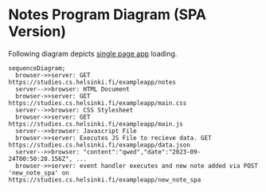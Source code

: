 # Notes Program Diagram (SPA Version)
Following diagram depicts [single page app](https://studies.cs.helsinki.fi/exampleapp/spa "notes") loading.

```mermaid
sequenceDiagram;
  browser->>server: GET https://studies.cs.helsinki.fi/exampleapp/notes
  server-->>browser: HTML Document
  browser->>server: GET https://studies.cs.helsinki.fi/exampleapp/main.css
  server-->>browser: CSS Stylesheet
  browser->>server: GET https://studies.cs.helsinki.fi/exampleapp/main.js
  server-->>browser: Javascript File
  browser->>server: Executes JS File to recieve data. GET https://studies.cs.helsinki.fi/exampleapp/data.json
  server-->>browser: "content":"qwed","date":"2023-09-24T00:50:28.156Z", ...
  browser->>server: event handler executes and new note added via POST 'new_note_spa' on https://studies.cs.helsinki.fi/exampleapp/new_note_spa
```
